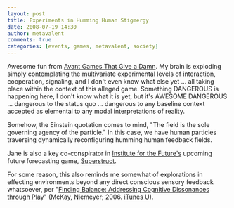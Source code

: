 ```yaml
---
layout: post
title: Experiments in Humming Human Stigmergy
date: 2008-07-19 14:30
author: metavalent
comments: true
categories: [events, games, metavalent, society]
---
```

Awesome fun from <a href="http://is.gd/XVY">Avant Games That Give a Damn</a>. My brain is exploding simply contemplating the multivariate experimental levels of interaction, cooperation, signaling, and I don't even know what else yet ... all taking place within the context of this alleged game. Something DANGEROUS is happening here, I don't know what it is yet, but it's AWESOME DANGEROUS ... dangerous to the status quo ... dangerous to any baseline context accepted as elemental to any modal interpretations of reality. 

Somehow, the Einstein quotation comes to mind, "The field is the sole governing agency of the particle." In this case, we have human particles traversing dynamically reconfiguring humming human feedback fields.

Jane is also a key co-conspirator in <a href="http://iftf.org/">Institute for the Future's</a> upcoming future forecasting game, <a href="http://is.gd/XtE">Superstruct</a>.

For some reason, this also reminds me somewhat of explorations in effecting environments beyond any direct conscious sensory feedback whatsoever, per "<a href="http://is.gd/XVX">Finding Balance: Addressing Cognitive Dissonances through Play</a>" (McKay, Niemeyer; 2006. <a href="http://is.gd/XVV">iTunes U</a>).

